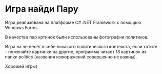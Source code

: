 # Игра найди Пару

Игра реализована на платформе C# .NET Framework с помощью Windows Forms

В качестве пар кртинок были использованы фотографии политиков.

Игра на не несёт в себе никакого политического контекста, если хотите - поменяйте картинки на другие, программа читает 18 картинок из папки politics (названия изоюражений совершенно не важны).

Хорошей игры)
